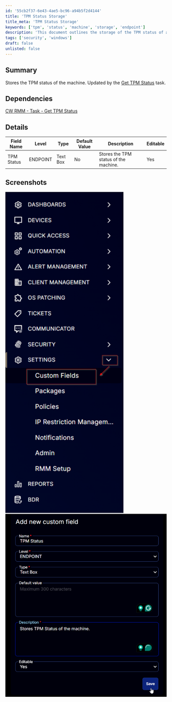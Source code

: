 ```yaml
---
id: '55cb2f37-6e43-4ae5-bc96-a94b5f2d4144'
title: 'TPM Status Storage'
title_meta: 'TPM Status Storage'
keywords: ['tpm', 'status', 'machine', 'storage', 'endpoint']
description: 'This document outlines the storage of the TPM status of a machine, detailing its dependencies, field definitions, and providing visual examples through screenshots. The information is updated by the Get TPM Status task within ConnectWise RMM.'
tags: ['security', 'windows']
draft: false
unlisted: false
---
```


## Summary

Stores the TPM status of the machine. Updated by the [Get TPM Status](<../tasks/Get TPM Status.md>) task.

## Dependencies

[CW RMM - Task - Get TPM Status](<../tasks/Get TPM Status.md>)

## Details

| Field Name   | Level    | Type      | Default Value | Description                          | Editable |
|--------------|----------|-----------|---------------|--------------------------------------|----------|
| TPM Status   | ENDPOINT | Text Box  | No            | Stores the TPM status of the machine. | Yes      |

## Screenshots

![Screenshot 1](../../../static/img/Endpoint---TPM-Status/image_1.png)
![Screenshot 2](../../../static/img/Endpoint---TPM-Status/image_2.png)
